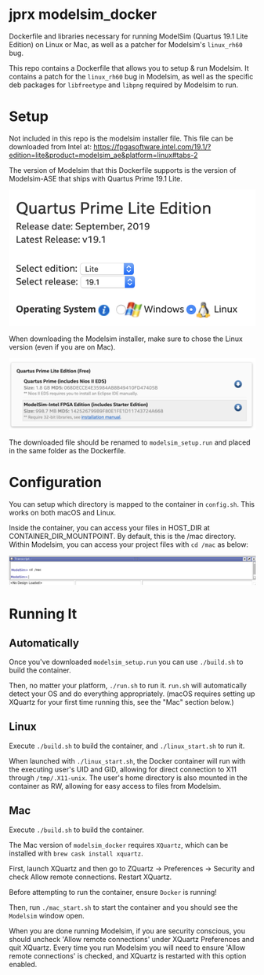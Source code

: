# jprx modelsim_docker
Dockerfile and libraries necessary for running ModelSim (Quartus 19.1 Lite Edition) on Linux or Mac, as well as a patcher for Modelsim's `linux_rh60` bug.

This repo contains a Dockerfile that allows you to setup & run Modelsim. It contains a patch for the `linux_rh60` bug in Modelsim, as
well as the specific deb packages for ```libfreetype``` and ```libpng``` required by Modelsim to run.

# Setup
Not included in this repo is the modelsim installer file. This file can be downloaded from Intel at:
https://fpgasoftware.intel.com/19.1/?edition=lite&product=modelsim_ae&platform=linux#tabs-2

The version of Modelsim that this Dockerfile supports is the version of Modelsim-ASE that ships with Quartus Prime 19.1 Lite.

![Version](Installation/download1.png)

When downloading the Modelsim installer, make sure to chose the Linux version (even if you are on Mac).

![Version](Installation/download2.png)

The downloaded file should be renamed to `modelsim_setup.run` and placed in the same folder as the Dockerfile.

# Configuration
You can setup which directory is mapped to the container in `config.sh`. This works on both macOS and Linux.

Inside the container, you can access your files in HOST_DIR at CONTAINER_DIR_MOUNTPOINT. By default, this is the /mac directory. Within Modelsim, you can access your project files with `cd /mac` as below:

![Version](Installation/dir.png)

# Running It
## Automatically
Once you've downloaded `modelsim_setup.run` you can use `./build.sh` to build the container.

Then, no matter your platform, `./run.sh` to run it. `run.sh` will automatically detect your OS and do everything appropriately. (macOS requires setting up XQuartz for your first time running this, see the "Mac" section below.)

## Linux
Execute `./build.sh` to build the container, and `./linux_start.sh` to run it.

When launched with `./linux_start.sh`, the Docker container will run with the executing user's UID and GID, allowing for direct
connection to X11 through `/tmp/.X11-unix`. The user's home directory is also mounted in the container as RW, allowing for
easy access to files from Modelsim.

## Mac
Execute `./build.sh` to build the container.

The Mac version of `modelsim_docker` requires `XQuartz`, which can be installed with `brew cask install xquartz`.

First, launch XQuartz and then go to ZQuartz -> Preferences -> Security and check Allow remote connections. Restart XQuartz.

Before attempting to run the container, ensure `Docker` is running!

Then, run `./mac_start.sh` to start the container and you should see the `Modelsim` window open.

When you are done running Modelsim, if you are security conscious, you should uncheck 'Allow remote connections' under XQuartz Preferences and quit XQuartz. Every time you run Modelsim you will need to ensure 'Allow remote connections' is checked, and XQuartz is restarted with this option enabled.
